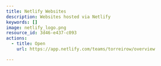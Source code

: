 ```yaml
---
title: Netlify Websites
description: Websites hosted via Netlify
keywords: []
image: netlify_logo.png
resource_id: 3d46-e437-c093
actions:
  - title: Open
    url: https://app.netlify.com/teams/torreirow/overview

---
```




